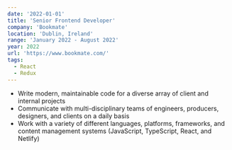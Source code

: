 ```yaml
---
date: '2022-01-01'
title: 'Senior Frontend Developer'
company: 'Bookmate'
location: 'Dublin, Ireland'
range: 'January 2022 - August 2022'
year: 2022
url: 'https://www.bookmate.com/'
tags:
  - React
  - Redux
---
```


- Write modern, maintainable code for a diverse array of client and internal projects
- Communicate with multi-disciplinary teams of engineers, producers, designers, and clients on a daily basis
- Work with a variety of different languages, platforms, frameworks, and content management systems (JavaScript, TypeScript, React, and Netlify)
